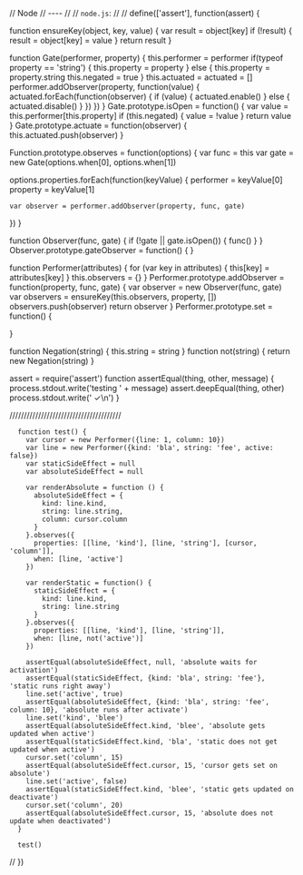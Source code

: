 // Node
// ----
// 
// `node.js`:
// 
//  define(['assert'], function(assert) {


function ensureKey(object, key, value) {
  var result = object[key]
  if (!result) { result = object[key] = value }
  return result
}

function Gate(performer, property) {
  this.performer = performer
  if(typeof property == 'string') {
    this.property = property
  } else {
    this.property = property.string
    this.negated = true
  }
  this.actuated = actuated = []
  performer.addObserver(property, function(value) {
    actuated.forEach(function(observer) {
      if (value) { 
        actuated.enable() 
      } else {
        actuated.disable()
      }
    })
  })
}
Gate.prototype.isOpen = function() {
  var value = this.performer[this.property]
  if (this.negated) { value = !value }
  return value
}
Gate.prototype.actuate = function(observer) {
  this.actuated.push(observer)
}

Function.prototype.observes = function(options) {
  var func = this
  var gate = new Gate(options.when[0], options.when[1])

  options.properties.forEach(function(keyValue) {
    performer = keyValue[0]
    property = keyValue[1]

    var observer = performer.addObserver(property, func, gate)
  })
}


function Observer(func, gate) {
  if (!gate || gate.isOpen()) { func() }
}
Observer.prototype.gateObserver = function() { 
}

function Performer(attributes) {
  for (var key in attributes) {
    this[key] = attributes[key]
  }
  this.observers = {}
}
Performer.prototype.addObserver = function(property, func, gate) {
  var observer = new Observer(func, gate)
  var observers = ensureKey(this.observers, property, [])
  observers.push(observer)
  return observer
}
Performer.prototype.set = function() {
  
}

function Negation(string) {
  this.string = string
}
function not(string) {
  return new Negation(string)
}



assert = require('assert')
function assertEqual(thing, other, message) {
  process.stdout.write('testing ' + message)
  assert.deepEqual(thing, other)
  process.stdout.write(' ✓\n')
}

///////////////////////////////////////





      function test() {
        var cursor = new Performer({line: 1, column: 10})
        var line = new Performer({kind: 'bla', string: 'fee', active: false})
        var staticSideEffect = null
        var absoluteSideEffect = null

        var renderAbsolute = function () {
          absoluteSideEffect = {
            kind: line.kind, 
            string: line.string,
            column: cursor.column
          }
        }.observes({
          properties: [[line, 'kind'], [line, 'string'], [cursor, 'column']],
          when: [line, 'active']
        })

        var renderStatic = function() {
          staticSideEffect = {
            kind: line.kind, 
            string: line.string
          }
        }.observes({
          properties: [[line, 'kind'], [line, 'string']],
          when: [line, not('active')]
        })

        assertEqual(absoluteSideEffect, null, 'absolute waits for activation')
        assertEqual(staticSideEffect, {kind: 'bla', string: 'fee'}, 'static runs right away')
        line.set('active', true)
        assertEqual(absoluteSideEffect, {kind: 'bla', string: 'fee', column: 10}, 'absolute runs after activate')
        line.set('kind', 'blee')
        assertEqual(absoluteSideEffect.kind, 'blee', 'absolute gets updated when active')
        assertEqual(staticSideEffect.kind, 'bla', 'static does not get updated when active')
        cursor.set('column', 15)
        assertEqual(absoluteSideEffect.cursor, 15, 'cursor gets set on absolute')
        line.set('active', false)
        assertEqual(staticSideEffect.kind, 'blee', 'static gets updated on deactivate')
        cursor.set('column', 20)
        assertEqual(absoluteSideEffect.cursor, 15, 'absolute does not update when deactivated')
      }

      test()
//    })